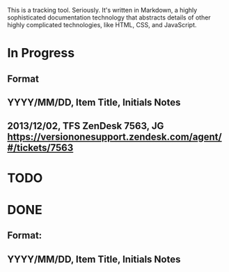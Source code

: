 This is a tracking tool. Seriously. It's written in Markdown, a highly sophisticated documentation technology that abstracts details of other highly complicated technologies, like HTML, CSS, and JavaScript.

# In Progress

## Format

YYYY/MM/DD, Item Title, Initials
Notes
--

2013/12/02, TFS ZenDesk 7563, JG
https://versiononesupport.zendesk.com/agent/#/tickets/7563
--




# TODO


# DONE

## Format: 

YYYY/MM/DD, Item Title, Initials
Notes
--

